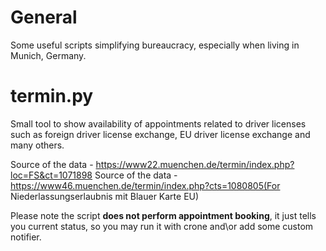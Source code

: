 # General
Some useful scripts simplifying bureaucracy, especially when living in Munich, Germany.

# termin.py
Small tool to show availability of appointments related to driver licenses such as foreign driver license exchange, EU driver license exchange and many others.

Source of the data - https://www22.muenchen.de/termin/index.php?loc=FS&ct=1071898
Source of the data - https://www46.muenchen.de/termin/index.php?cts=1080805(For Niederlassungserlaubnis mit Blauer Karte EU)

Please note the script **does not perform appointment booking**, it just tells you current status, so you may run it with crone and\or add some custom notifier.

